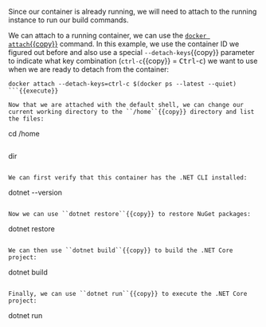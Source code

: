 Since our container is already running, we will need to attach to the running instance to run our build commands.

We can attach to a running container, we can use the [``docker attach``{{copy}}](https://docs.docker.com/engine/reference/commandline/attach/) command. In this example, we use the container ID we figured out before and also use a special ``--detach-keys``{{copy}} parameter to indicate what key combination (``ctrl-c``{{copy}} = <kbd>Ctrl</kbd>-<kbd>c</kbd>) we want to use when we are ready to detach from the container:

```
docker attach --detach-keys=ctrl-c $(docker ps --latest --quiet)
```{{execute}}

Now that we are attached with the default shell, we can change our current working directory to the ``/home``{{copy}} directory and list the files:

```
cd /home
```{{execute}}

```
dir
```{{execute}}

We can first verify that this container has the .NET CLI installed:

```
dotnet --version
```{{execute}}

Now we can use ``dotnet restore``{{copy}} to restore NuGet packages:

```
dotnet restore
```{{execute}}

We can then use ``dotnet build``{{copy}} to build the .NET Core project:

```
dotnet build
```{{execute}}

Finally, we can use ``dotnet run``{{copy}} to execute the .NET Core project:

```
dotnet run
```{{execute}}